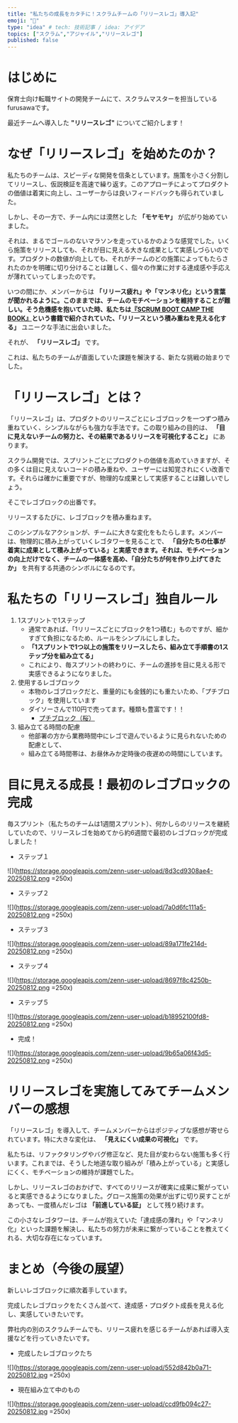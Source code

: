 ```yaml
---
title: "私たちの成長をカタチに！スクラムチームの「リリースレゴ」導入記"
emoji: "🧱"
type: "idea" # tech: 技術記事 / idea: アイデア
topics: ["スクラム","アジャイル","リリースレゴ"]
published: false
---
```

# はじめに
保育士向け転職サイトの開発チームにて、スクラムマスターを担当しているfurusawaです。

最近チームへ導入した **"リリースレゴ"** についてご紹介します！

# なぜ「リリースレゴ」を始めたのか？
私たちのチームは、スピーディな開発を信条としています。施策を小さく分割してリリースし、仮説検証を高速で繰り返す。このアプローチによってプロダクトの価値は着実に向上し、ユーザーからは良いフィードバックも得られていました。

しかし、その一方で、チーム内には漠然とした **「モヤモヤ」** が広がり始めていました。

それは、まるでゴールのないマラソンを走っているかのような感覚でした。いくら施策をリリースしても、それが目に見える大きな成果として実感しづらいのです。プロダクトの数値が向上しても、それがチームのどの施策によってもたらされたのかを明確に切り分けることは難しく、個々の作業に対する達成感や手応えが薄れていってしまったのです。

いつの間にか、メンバーからは **「リリース疲れ」や「マンネリ化」という言葉が聞かれるように。このままでは、チームのモチベーションを維持することが難しい。そう危機感を抱いていた時、私たちは[『SCRUM BOOT CAMP THE BOOK』](https://www.shoeisha.co.jp/book/detail/9784798167282)という書籍で紹介されていた、「リリースという積み重ねを見える化する」** ユニークな手法に出会いました。

それが、 **「リリースレゴ」** です。

これは、私たちのチームが直面していた課題を解決する、新たな挑戦の始まりでした。

# 「リリースレゴ」とは？
「リリースレゴ」は、プロダクトのリリースごとにレゴブロックを一つずつ積み重ねていく、シンプルながらも強力な手法です。この取り組みの目的は、 **「目に見えないチームの努力と、その結果であるリリースを可視化すること」** にあります。

スクラム開発では、スプリントごとにプロダクトの価値を高めていきますが、その多くは目に見えないコードの積み重ねや、ユーザーには知覚されにくい改善です。それらは確かに重要ですが、物理的な成果として実感することは難しいでしょう。

そこでレゴブロックの出番です。

リリースするたびに、レゴブロックを積み重ねます。

このシンプルなアクションが、チームに大きな変化をもたらします。メンバーは、物理的に積み上がっていくレゴタワーを見ることで、 **「自分たちの仕事が着実に成果として積み上がっている」と実感できます。それは、モチベーションの向上だけでなく、チームの一体感を高め、「自分たちが何を作り上げてきたか」** を共有する共通のシンボルになるのです。

# 私たちの「リリースレゴ」独自ルール
1. 1スプリントで1ステップ
    - 通常であれば、「1リリースごとにブロックを1つ積む」ものですが、細かすぎて負担になるため、ルールをシンプルにしました。
    - **「1スプリントで1つ以上の施策をリリースしたら、組み立て手順書の1ステップ分を組み立てる」**
    - これにより、毎スプリントの終わりに、チームの進捗を目に見える形で実感できるようになりました。
1. 使用するレゴブロック
    - 本物のレゴブロックだと、重量的にも金銭的にも重たいため、「プチブロック」を使用しています
    - ダイソーさんで110円で売ってます。種類も豊富です！！
        - [プチブロック（桜）](https://jp.daisonet.com/products/4550480233505)
1. 組み立てる時間の配慮
    - 他部署の方から業務時間中にレゴで遊んでいるように見られないための配慮として、
    - 組み立てる時間帯は、お昼休みか定時後の夜遅めの時間にしています。

# 目に見える成長！最初のレゴブロックの完成
毎スプリント（私たちのチームは1週間スプリント）、何かしらのリリースを継続していたので、リリースレゴを始めてから約6週間で最初のレゴブロックが完成しました！
- ステップ１

![](https://storage.googleapis.com/zenn-user-upload/8d3cd9308ae4-20250812.png =250x)

- ステップ２

![](https://storage.googleapis.com/zenn-user-upload/7a0d6fc111a5-20250812.png =250x)

- ステップ３

![](https://storage.googleapis.com/zenn-user-upload/89a171fe214d-20250812.png =250x)

- ステップ４

![](https://storage.googleapis.com/zenn-user-upload/8697f8c4250b-20250812.png =250x)

- ステップ５

![](https://storage.googleapis.com/zenn-user-upload/b18952100fd8-20250812.png =250x)

- 完成！

![](https://storage.googleapis.com/zenn-user-upload/9b65a06f43d5-20250812.png =250x)

# リリースレゴを実施してみてチームメンバーの感想
「リリースレゴ」を導入して、チームメンバーからはポジティブな感想が寄せられています。特に大きな変化は、 **「見えにくい成果の可視化」** です。

私たちは、リファクタリングやバグ修正など、見た目が変わらない施策も多く行います。これまでは、そうした地道な取り組みが「積み上がっている」と実感しにくく、モチベーションの維持が課題でした。

しかし、リリースレゴのおかげで、すべてのリリースが確実に成果に繋がっていると実感できるようになりました。グロース施策の効果が出ずに切り戻すことがあっても、一度積んだレゴは **「前進している証」** として残り続けます。

この小さなレゴタワーは、チームが抱えていた「達成感の薄れ」や「マンネリ化」といった課題を解決し、私たちの努力が未来に繋がっていることを教えてくれる、大切な存在になっています。

# まとめ（今後の展望）
新しいレゴブロックに順次着手しています。


完成したレゴブロックをたくさん並べて、達成感・プロダクト成長を見える化し、実感していきたいです。


弊社内の別のスクラムチームでも、リリース疲れを感じるチームがあれば導入支援などを行っていきたいです。

- 完成したレゴブロックたち

![](https://storage.googleapis.com/zenn-user-upload/552d842b0a71-20250812.jpg =250x)

- 現在組み立て中のもの

![](https://storage.googleapis.com/zenn-user-upload/ccd9fb094c27-20250812.jpg =250x)
